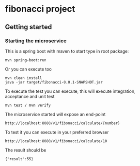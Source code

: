 # fibonacci project

## Getting started

### Starting the microservice

This is a spring boot with maven to start type in root package:
```
mvn spring-boot:run
```
Or you can execute too
```
mvn clean install
java -jar target/fibonacci-0.0.1-SNAPSHOT.jar
```
To execute the test you can execute, this will execute integration, acceptance and unit test
```
mvn test / mvn verify
```
The microservice started will expose an end-point
```
http://localhost:8080/v1/fibonacci/calculate/{number}
```
To test it you can execute in your preferred browser
```
http://localhost:8080/v1/fibonacci/calculate/10
```
The result should be
```
{"result":55}
```

